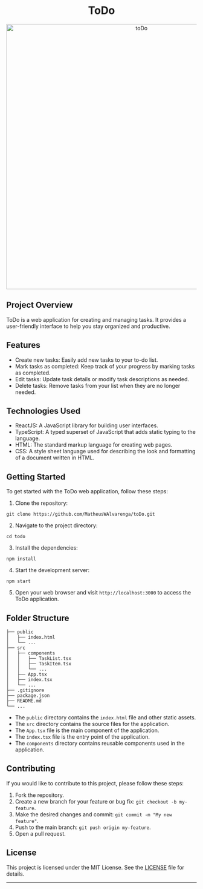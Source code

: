 <h1 align="center">ToDo</h1>

 <div align="center">
<img width="700" alt="toDo" src="https://github.com/MatheusWAlvarenga/GeoMapX/assets/94935750/38162b6d-fdf5-4297-ac2c-486f57503a5c">
</div>

## Project Overview

ToDo is a web application for creating and managing tasks. It provides a user-friendly interface to help you stay organized and productive.

## Features

- Create new tasks: Easily add new tasks to your to-do list.
- Mark tasks as completed: Keep track of your progress by marking tasks as completed.
- Edit tasks: Update task details or modify task descriptions as needed.
- Delete tasks: Remove tasks from your list when they are no longer needed.

## Technologies Used

- ReactJS: A JavaScript library for building user interfaces.
- TypeScript: A typed superset of JavaScript that adds static typing to the language.
- HTML: The standard markup language for creating web pages.
- CSS: A style sheet language used for describing the look and formatting of a document written in HTML.

## Getting Started

To get started with the ToDo web application, follow these steps:

1. Clone the repository:

```
git clone https://github.com/MatheusWAlvarenga/toDo.git
```

2. Navigate to the project directory:

```
cd todo
```

3. Install the dependencies:

```
npm install
```

4. Start the development server:

```
npm start
```

5. Open your web browser and visit `http://localhost:3000` to access the ToDo application.

## Folder Structure

```
├── public
│   ├── index.html
│   └── ...
├── src
│   ├── components
│   │   ├── TaskList.tsx
│   │   ├── TaskItem.tsx
│   │   └── ...
│   ├── App.tsx
│   ├── index.tsx
│   └── ...
├── .gitignore
├── package.json
├── README.md
└── ...
```

- The `public` directory contains the `index.html` file and other static assets.
- The `src` directory contains the source files for the application.
- The `App.tsx` file is the main component of the application.
- The `index.tsx` file is the entry point of the application.
- The `components` directory contains reusable components used in the application.

## Contributing

If you would like to contribute to this project, please follow these steps:

1. Fork the repository.
2. Create a new branch for your feature or bug fix: `git checkout -b my-feature`.
3. Make the desired changes and commit: `git commit -m "My new feature"`.
4. Push to the main branch: `git push origin my-feature`.
5. Open a pull request.

## License

This project is licensed under the MIT License. See the [LICENSE](LICENSE) file for details.

---
